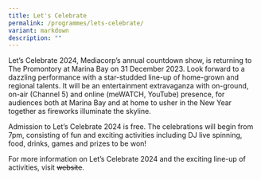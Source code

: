 ```yaml
---
title: Let's Celebrate
permalink: /programmes/lets-celebrate/
variant: markdown
description: ""
---
```

Let’s Celebrate 2024, Mediacorp’s annual countdown show, is returning to The Promontory at Marina Bay on 31 December 2023. Look forward to a dazzling performance with a star-studded line-up of home-grown and regional talents. It will be an entertainment extravaganza with on-ground, on-air (Channel 5) and online (meWATCH, YouTube) presence, for audiences both at Marina Bay and at home to usher in the New Year together as fireworks illuminate the skyline.
 
Admission to Let’s Celebrate 2024 is free. The celebrations will begin from 7pm, consisting of fun and exciting activities including DJ live spinning, food, drinks, games and prizes to be won! 
 
For more information on Let’s Celebrate 2024 and the exciting line-up of activities, visit ~~website~~.